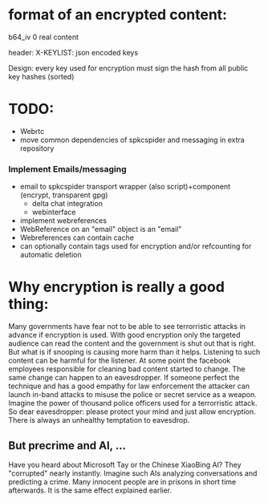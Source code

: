 
# format of an encrypted content:
b64_iv 0 real content

header: X-KEYLIST: json encoded keys

Design: every key used for encryption must sign the hash from all public key hashes (sorted)


# TODO:
* Webrtc
* move common dependencies of spkcspider and messaging in extra repository

### Implement Emails/messaging
* email to spkcspider transport wrapper (also script)+component (encrypt, transparent gpg)
  * delta chat integration
  * webinterface
* implement webreferences
* WebReference on an "email" object is an "email"
* Webreferences can contain cache
* can optionally contain tags used for encryption and/or refcounting for automatic deletion



# Why encryption is really a good thing:

Many governments have fear not to be able to see terrorristic attacks in advance if encryption is used.
With good encryption only the targeted audience can read the content and the government is shut out that is right.
But what is if snooping is causing more harm than it helps.
Listening to such content can be harmful for the listener. At some point the facebook
employees responsible for cleaning bad content started to change.
The same change can happen to an eavesdropper.
If someone perfect the technique and has a good empathy for law enforcement the attacker
can launch in-band attacks to misuse the police or secret service as a weapon.
Imagine the power of thousand police officers used for a terrorristic attack.
So dear eavesdropper: please protect your mind and just allow encryption.
There is always an unhealthy temptation to eavesdrop.

## But precrime and AI, ...

Have you heard about Microsoft Tay or the Chinese XiaoBing AI?
They "corrupted" nearly instantly.
Imagine such AIs analyzing conversations and predicting a crime.
Many innocent people are in prisons in short time afterwards.
It is the same effect explained earlier.
